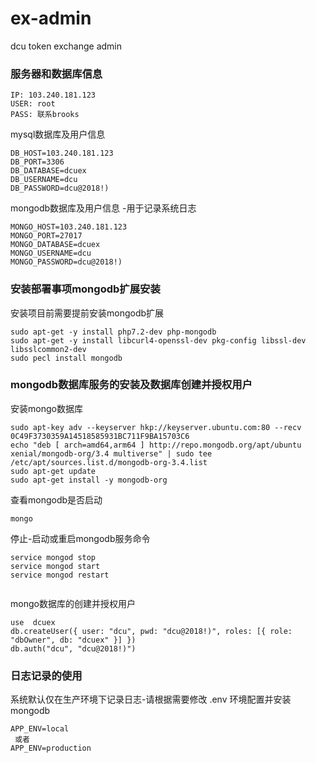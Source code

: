 # ex-admin
dcu token exchange admin

### 服务器和数据库信息

```
IP: 103.240.181.123
USER: root
PASS: 联系brooks
```

mysql数据库及用户信息
```
DB_HOST=103.240.181.123
DB_PORT=3306
DB_DATABASE=dcuex
DB_USERNAME=dcu
DB_PASSWORD=dcu@2018!)

```
mongodb数据库及用户信息 -用于记录系统日志
```
MONGO_HOST=103.240.181.123
MONGO_PORT=27017
MONGO_DATABASE=dcuex
MONGO_USERNAME=dcu
MONGO_PASSWORD=dcu@2018!)

```

### 安装部署事项mongodb扩展安装

安装项目前需要提前安装mongodb扩展

```
sudo apt-get -y install php7.2-dev php-mongodb
sudo apt-get -y install libcurl4-openssl-dev pkg-config libssl-dev libsslcommon2-dev
sudo pecl install mongodb
```

### mongodb数据库服务的安装及数据库创建并授权用户

安装mongo数据库

```
sudo apt-key adv --keyserver hkp://keyserver.ubuntu.com:80 --recv 0C49F3730359A14518585931BC711F9BA15703C6
echo "deb [ arch=amd64,arm64 ] http://repo.mongodb.org/apt/ubuntu xenial/mongodb-org/3.4 multiverse" | sudo tee /etc/apt/sources.list.d/mongodb-org-3.4.list
sudo apt-get update
sudo apt-get install -y mongodb-org
```
查看mongodb是否启动
```
mongo 
```
停止-启动或重启mongodb服务命令
```
service mongod stop
service mongod start
service mongod restart


```

mongo数据库的创建并授权用户
```
use  dcuex
db.createUser({ user: "dcu", pwd: "dcu@2018!)", roles: [{ role: "dbOwner", db: "dcuex" }] })
db.auth("dcu", "dcu@2018!)")

```



### 日志记录的使用

系统默认仅在生产环境下记录日志-请根据需要修改 .env 环境配置并安装mongodb

```
APP_ENV=local
 或者
APP_ENV=production
```
